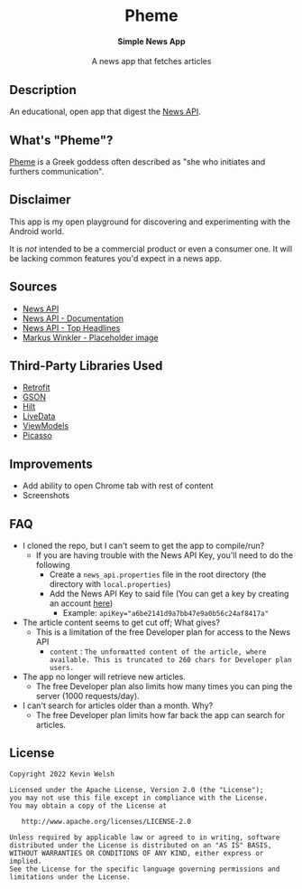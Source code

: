 <h1 align="center">Pheme</h1>
<h4 align="center">Simple News App</h4>

<p align="center">A news app that fetches articles

## Description
An educational, open app that digest the [News API](https://newsapi.org/).

## What's "Pheme"?
[Pheme](https://en.wikipedia.org/wiki/Pheme) is a Greek goddess often described as "she who initiates and furthers communication".

## Disclaimer
This app is my open playground for discovering and experimenting with the Android world. 

It is _not_ intended to be a commercial product or even a consumer one. It will be lacking common features you'd expect in a news app.

## Sources
* [News API](https://newsapi.org/)
* [News API - Documentation](https://newsapi.org/docs)
* [News API - Top Headlines](https://newsapi.org/docs/endpoints/top-headlines)
* [Markus Winkler - Placeholder image](https://unsplash.com/@markuswinkler)

## Third-Party Libraries Used
* [Retrofit](https://square.github.io/retrofit/)
* [GSON](https://github.com/google/gson)
* [Hilt](https://developer.android.com/training/dependency-injection/hilt-android)
* [LiveData](https://developer.android.com/topic/libraries/architecture/livedata)
* [ViewModels](https://developer.android.com/topic/libraries/architecture/viewmodel)
* [Picasso](https://square.github.io/picasso/)

## Improvements
* Add ability to open Chrome tab with rest of content
* Screenshots

## FAQ
* I cloned the repo, but I can't seem to get the app to compile/run?
    * If you are having trouble with the News API Key, you'll need to do the following
        * Create a `news_api.properties` file in the root directory (the directory with `local.properties`)
        * Add the News API Key to said file (You can get a key by creating an account [here](https://newsapi.org/))
            * Example: `apiKey="a6be2141d9a7bb47e9a0b56c24af8417a"`
* The article content seems to get cut off; What gives?
    * This is a limitation of the free Developer plan for access to the News API
        * `content` : `The unformatted content of the article, where available. This is truncated to 260 chars for Developer plan users.`
* The app no longer will retrieve new articles.
    * The free Developer plan also limits how many times you can ping the server (1000 requests/day).
* I can't search for articles older than a month. Why?
    * The free Developer plan limits how far back the app can search for articles. 
    
## License
	Copyright 2022 Kevin Welsh
	
	Licensed under the Apache License, Version 2.0 (the "License");
	you may not use this file except in compliance with the License.
	You may obtain a copy of the License at
	
	   http://www.apache.org/licenses/LICENSE-2.0
	
	Unless required by applicable law or agreed to in writing, software
	distributed under the License is distributed on an "AS IS" BASIS,
	WITHOUT WARRANTIES OR CONDITIONS OF ANY KIND, either express or implied.
	See the License for the specific language governing permissions and
	limitations under the License.
